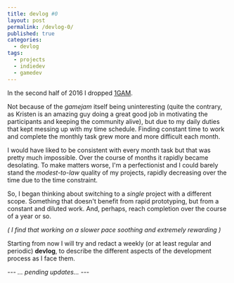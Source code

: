```yaml
---
title: devlog #0
layout: post
permalink: /devlog-0/
published: true
categories: 
  - devlog
tags: 
  - projects
  - indiedev
  - gamedev
---
```

In the second half of 2016 I dropped [1GAM](http://onegameamonth.com/).

Not because of the *gamejam* itself being uninteresting (quite the contrary, as Kristen is an amazing guy doing a great good job in motivating the participants and keeping the community alive), but due to my daily duties that kept messing up with my time schedule. Finding constant time to work and complete the monthly task grew more and more difficult each month.

I would have liked to be consistent with every month task but that was pretty much impossible. Over the course of months it rapidly became desolating. To make matters worse, I'm a perfectionist and I could barely stand the *modest-to-law* quality of my projects, rapidly decreasing over the time due to the time constraint.

So, I began thinking about switching to a *single* project with a different scope. Something that doesn't benefit from rapid prototyping, but from a constant and diluted work. And, perhaps, reach completion over the course of a year or so.

*( I find that working on a slower pace soothing and extremely rewarding )*

Starting from now I will try and redact a weekly (or at least regular and periodic) **devlog**, to describe the different aspects of the development process as I face them.

*--- ... pending updates... ---*

